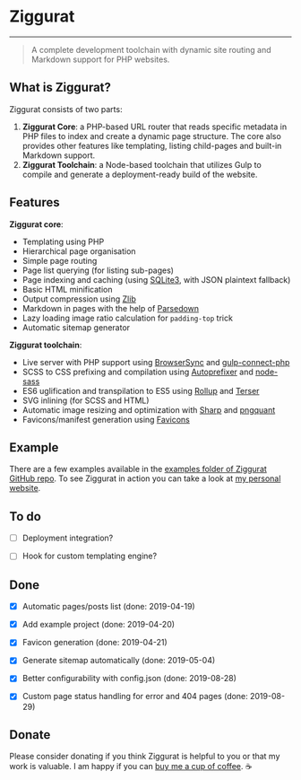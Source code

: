 # Ziggurat
---
> A complete development toolchain with dynamic site routing and Markdown support for PHP websites.


## What is Ziggurat?
Ziggurat consists of two parts:
1. __Ziggurat Core__: a PHP-based URL router that reads specific metadata in PHP files to index and create a dynamic page structure. The core also provides other features like templating, listing child-pages and built-in Markdown support.
2. __Ziggurat Toolchain__: a Node-based toolchain that utilizes Gulp to compile and generate a deployment-ready build of the website.


## Features
**Ziggurat core**:
- Templating using PHP
- Hierarchical page organisation
- Simple page routing
- Page list querying (for listing sub-pages)
- Page indexing and caching (using [SQLite3](https://github.com/mackyle/sqlite), with JSON plaintext fallback)
- Basic HTML minification
- Output compression using [Zlib](https://www.php.net/manual/en/book.zlib.php)
- Markdown in pages with the help of [Parsedown](https://github.com/parsedown/parsedown)
- Lazy loading image ratio calculation for `padding-top` trick
- Automatic sitemap generator

**Ziggurat toolchain**:
- Live server with PHP support using [BrowserSync](https://github.com/BrowserSync/browser-sync) and [gulp-connect-php](https://github.com/micahblu/gulp-connect-php)
- SCSS to CSS prefixing and compilation using [Autoprefixer](https://github.com/postcss/autoprefixer) and [node-sass](https://github.com/sass/node-sass)
- ES6 uglification and transpilation to ES5 using [Rollup](https://github.com/rollup/rollup) and [Terser](https://github.com/terser-js/terser)
- SVG inlining (for SCSS and HTML)
- Automatic image resizing and optimization with [Sharp](https://github.com/lovell/sharp) and [pngquant](https://github.com/kornelski/pngquant)
- Favicons/manifest generation using [Favicons](https://github.com/itgalaxy/favicons)


## Example
There are a few examples available in the [examples folder of Ziggurat GitHub repo](https://github.com/mmousawy/ziggurat/tree/master/example). To see Ziggurat in action you can take a look at [my personal website](https://murtada.nl).


## To do

- [ ] Deployment integration?
- [ ] Hook for custom templating engine?


## Done

- [x] Automatic pages/posts list (done: 2019-04-19)
- [x] Add example project (done: 2019-04-20)
- [x] Favicon generation (done: 2019-04-21)
- [x] Generate sitemap automatically (done: 2019-05-04)
- [x] Better configurability with config.json (done: 2019-08-28)
- [x] Custom page status handling for error and 404 pages (done: 2019-08-29)


## Donate
Please consider donating if you think Ziggurat is helpful to you or that my work is valuable. I am happy if you can [buy me a cup of coffee](https://paypal.me/MalMousawy). ☕️
